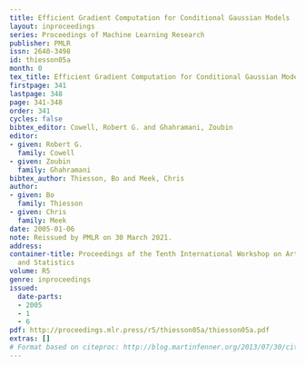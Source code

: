 ```yaml
---
title: Efficient Gradient Computation for Conditional Gaussian Models
layout: inproceedings
series: Proceedings of Machine Learning Research
publisher: PMLR
issn: 2640-3498
id: thiesson05a
month: 0
tex_title: Efficient Gradient Computation for Conditional Gaussian Models
firstpage: 341
lastpage: 348
page: 341-348
order: 341
cycles: false
bibtex_editor: Cowell, Robert G. and Ghahramani, Zoubin
editor:
- given: Robert G.
  family: Cowell
- given: Zoubin
  family: Ghahramani
bibtex_author: Thiesson, Bo and Meek, Chris
author:
- given: Bo
  family: Thiesson
- given: Chris
  family: Meek
date: 2005-01-06
note: Reissued by PMLR on 30 March 2021.
address:
container-title: Proceedings of the Tenth International Workshop on Artificial Intelligence
  and Statistics
volume: R5
genre: inproceedings
issued:
  date-parts:
  - 2005
  - 1
  - 6
pdf: http://proceedings.mlr.press/r5/thiesson05a/thiesson05a.pdf
extras: []
# Format based on citeproc: http://blog.martinfenner.org/2013/07/30/citeproc-yaml-for-bibliographies/
---
```

